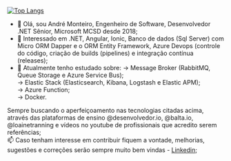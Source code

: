 [![Top Langs](https://github-readme-stats.vercel.app/api/top-langs/?username=andremonteirocb&layout=compact)](https://github.com/andremonteirocb/github-readme-stats)

- 👋 Olá, sou André Monteiro, Engenheiro de Software, Desenvolvedor .NET Sênior, Microsoft MCSD desde 2018;
- 👀 Interessado em .NET, Angular, Ionic, Banco de dados (Sql Server) com Micro ORM Dapper e o ORM Entity Framework, Azure Devops (controle do código, criação de builds (pipelines) e integração contínua (releases);
- 🌱 Atualmente tenho estudado sobre:
-> Message Broker (RabbitMQ, Queue Storage e Azure Service Bus);<br />
-> Elastic Stack (Elasticsearch, Kibana, Logstash e Elastic APM);<br />
-> Azure Function;<br />
-> Docker.<br />

Sempre buscando o aperfeiçoamento nas tecnologias citadas acima, através das plataformas de ensino @desenvolvedor.io, @balta.io, @loainetranning e vídeos no youtube de profissionais que acredito serem referências;
<br />
📫 Caso tenham interesse em contribuir fiquem a vontade, melhorias, sugestões e correções serão sempre muito bem vindas - [Linkedin](https://www.linkedin.com/in/andr%C3%A9-monteiro-a0510428);
<!---
andremonteirocb/andremonteirocb is a ✨ special ✨ repository because its `README.md` (this file) appears on your GitHub profile.
You can click the Preview link to take a look at your changes.
--->
